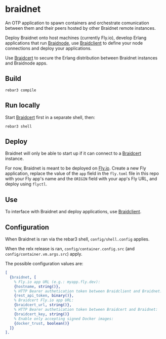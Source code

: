 # braidnet

An OTP application to spawn containers and orchestrate comunication between them
and their peers hosted by other Braidnet remote instances.

Deploy Braidnet onto host machines (currently Fly.io), develop Erlang
applications that run [Braidnode](https://github.com/stritzinger/braidnode),
use [Braidclient](https://github.com/stritzinger/braidclient) to define
your node connections and deploy your applications.

Use [Braidcert](https://github.com/stritzinger/braidcert) to
secure the Erlang distribution between Braidnet instances and Braidnode apps.

## Build

    rebar3 compile

## Run locally
Start [Braidcert](https://github.com/stritzinger/braidcert)
first in a separate shell, then:

    rebar3 shell

## Deploy
Braidnet will only be able to start up if it can connect to a
[Braidcert](https://github.com/stritzinger/braidcert) instance.

For now, Braidnet is meant to be deployed on [Fly.io](https://fly.io).
Create a new Fly application, replace the value of the `app` field
in the `fly.toml` file in this repo with your Fly app's name
and the `ORIGIN` field with your app's Fly URL,
and deploy using `flyctl`.

## Use
To interface with Braidnet and deploy applications, use
[Braidclient](https://github.com/stritzinger/braidclient).


## Configuration
When Braidnet is ran via the rebar3 shell, `config/shell.config` applies.

When the relx release is ran, `config/container.config.src` (and
`config/container.vm.args.src`) apply.

The possible configuration values are:
```erlang
[
  {braidnet, [
    % Fly.io app URL (e.g.: myapp.fly.dev):
    {hostname, string()},
    % HTTP Bearer authetication token between Braidclient and Braidnet:
    {rest_api_token, binary()},
    % Braidcert Fly.io app URL:
    {braidcert_url, string()},
    % HTTP Bearer authetication token between Braidcert and Braidnet:
    {braidcert_key, string()}
    % Enable only accepting signed Docker images:
    {docker_trust, boolean()}
  ]}
].
```
